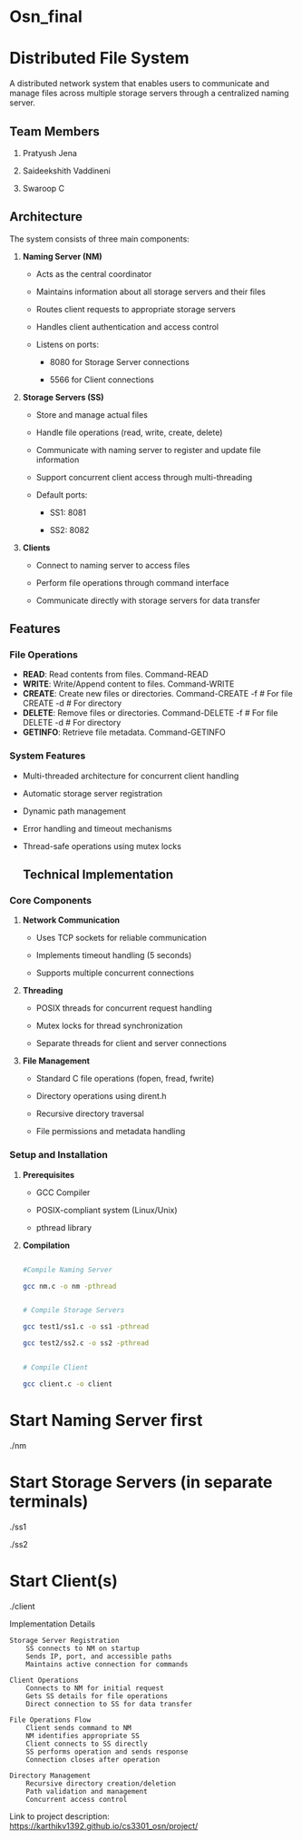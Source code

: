 # Osn_final

# Distributed File System


A distributed network system that enables users to communicate and manage files across multiple storage servers through a centralized naming server.


## Team Members

1. Pratyush Jena

2. Saideekshith Vaddineni  

3. Swaroop C


## Architecture


The system consists of three main components:


1. **Naming Server (NM)**

   - Acts as the central coordinator

   - Maintains information about all storage servers and their files

   - Routes client requests to appropriate storage servers

   - Handles client authentication and access control

   - Listens on ports:

     - 8080 for Storage Server connections

     - 5566 for Client connections


2. **Storage Servers (SS)**

   - Store and manage actual files

   - Handle file operations (read, write, create, delete)

   - Communicate with naming server to register and update file information

   - Support concurrent client access through multi-threading

   - Default ports:

     - SS1: 8081

     - SS2: 8082


3. **Clients**

   - Connect to naming server to access files

   - Perform file operations through command interface

   - Communicate directly with storage servers for data transfer


## Features


### File Operations

- **READ**: Read contents from files. Command-READ <filename>
- **WRITE**: Write/Append content to files. Command-WRITE<filename> <content>
- **CREATE**: Create new files or directories. Command-CREATE <name> -f # For file CREATE <name> -d # For directory
- **DELETE**: Remove files or directories. Command-DELETE <name> -f # For file DELETE <name> -d # For directory
- **GETINFO**: Retrieve file metadata. Command-GETINFO <filename>


### System Features

- Multi-threaded architecture for concurrent client handling

- Automatic storage server registration

- Dynamic path management

- Error handling and timeout mechanisms

- Thread-safe operations using mutex locks

  ## Technical Implementation


### Core Components

1. **Network Communication**

   - Uses TCP sockets for reliable communication

   - Implements timeout handling (5 seconds)

   - Supports multiple concurrent connections


2. **Threading**

   - POSIX threads for concurrent request handling

   - Mutex locks for thread synchronization

   - Separate threads for client and server connections


3. **File Management**

   - Standard C file operations (fopen, fread, fwrite)

   - Directory operations using dirent.h

   - Recursive directory traversal

   - File permissions and metadata handling


### Setup and Installation


1. **Prerequisites**

   - GCC Compiler

   - POSIX-compliant system (Linux/Unix)

   - pthread library


2. **Compilation**

   ```bash

   #Compile Naming Server

   gcc nm.c -o nm -pthread


   # Compile Storage Servers

   gcc test1/ss1.c -o ss1 -pthread

   gcc test2/ss2.c -o ss2 -pthread


   # Compile Client

   gcc client.c -o client

# Start Naming Server first

./nm


# Start Storage Servers (in separate terminals)

./ss1

./ss2


# Start Client(s)

./client

Implementation Details

    Storage Server Registration
        SS connects to NM on startup
        Sends IP, port, and accessible paths
        Maintains active connection for commands

    Client Operations
        Connects to NM for initial request
        Gets SS details for file operations
        Direct connection to SS for data transfer

    File Operations Flow
        Client sends command to NM
        NM identifies appropriate SS
        Client connects to SS directly
        SS performs operation and sends response
        Connection closes after operation

    Directory Management
        Recursive directory creation/deletion
        Path validation and management
        Concurrent access control






    



   

Link to project description: https://karthikv1392.github.io/cs3301_osn/project/


